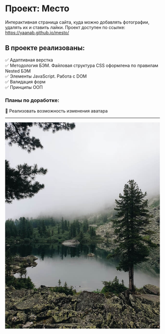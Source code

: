 # Проект: Место
Интерактивная страница сайта, куда можно добавлять фотографии, удалять их и ставить лайки.
Проект доступен по ссылке:
https://yaanab.github.io/mesto/

## В проекте реализованы:
:white_check_mark: Адаптивная верстка<br>
:white_check_mark: Методология БЭМ. Файловая структура CSS оформлена по правилам Nested БЭМ <br>
:white_check_mark: Элементы JavaScript. Работа с DOM<br>
:white_check_mark: Валидация форм<br>
:white_check_mark: Принципы ООП<br>

### Планы по доработке:
:black_square_button: Реализовать возможность изменения аватара<br>
___
![](./src/images/krasnoyarskiy-krai.jpg)
